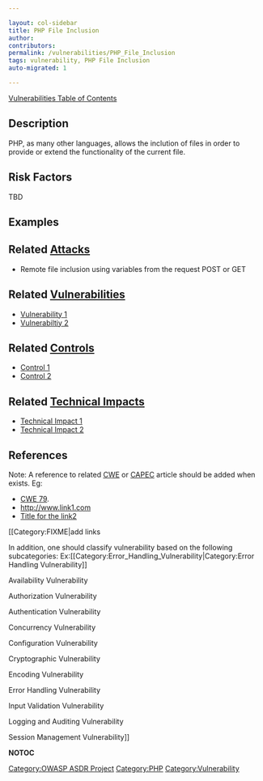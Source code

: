 ```yaml
---

layout: col-sidebar
title: PHP File Inclusion
author: 
contributors: 
permalink: /vulnerabilities/PHP_File_Inclusion
tags: vulnerability, PHP File Inclusion
auto-migrated: 1

---
```


[Vulnerabilities Table of Contents](ASDR_TOC_Vulnerabilities "wikilink")

## Description

PHP, as many other languages, allows the inclution of files in order to
provide or extend the functionality of the current file.

## Risk Factors

TBD

## Examples

<?PHP
 include '/path/filename.php';
 include_once 'path/filename.class.php';
 require '../path/filename.inc';
 require_once 'filename.inc.php';
 ?>

## Related [Attacks](https://owasp.org/www-community/attacks/)

  - Remote file inclusion using variables from the request POST or GET

## Related [Vulnerabilities](https://owasp.org/www-community/vulnerabilities/)

  - [Vulnerability 1](Vulnerability_1 "wikilink")
  - [Vulnerabiltiy 2](Vulnerabiltiy_2 "wikilink")

## Related [Controls](https://owasp.org/www-community/controls/)

  - [Control 1](Control_1 "wikilink")
  - [Control 2](Control_2 "wikilink")

## Related [Technical Impacts](Technical_Impacts "wikilink")

  - [Technical Impact 1](Technical_Impact_1 "wikilink")
  - [Technical Impact 2](Technical_Impact_2 "wikilink")

## References

Note: A reference to related [CWE](http://cwe.mitre.org/) or
[CAPEC](http://capec.mitre.org/) article should be added when exists.
Eg:

  - [CWE 79](http://cwe.mitre.org/data/definitions/79.html).
  - <http://www.link1.com>
  - [Title for the link2](http://www.link2.com)

\[\[Category:FIXME|add links

In addition, one should classify vulnerability based on the following
subcategories:
Ex:\[\[Category:Error_Handling_Vulnerability|Category:Error Handling
Vulnerability\]\]

Availability Vulnerability

Authorization Vulnerability

Authentication Vulnerability

Concurrency Vulnerability

Configuration Vulnerability

Cryptographic Vulnerability

Encoding Vulnerability

Error Handling Vulnerability

Input Validation Vulnerability

Logging and Auditing Vulnerability

Session Management Vulnerability\]\]

__NOTOC__

[Category:OWASP ASDR Project](Category:OWASP_ASDR_Project "wikilink")
[Category:PHP](Category:PHP "wikilink")
[Category:Vulnerability](Category:Vulnerability "wikilink")